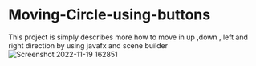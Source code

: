 # Moving-Circle-using-buttons
This project is simply describes more how to move in  up ,down , left and right direction by using javafx and scene builder
![Screenshot 2022-11-19 162851](https://user-images.githubusercontent.com/101978426/202853206-f9ac2a89-219e-4a56-a5b1-27a442dd6e60.png)
